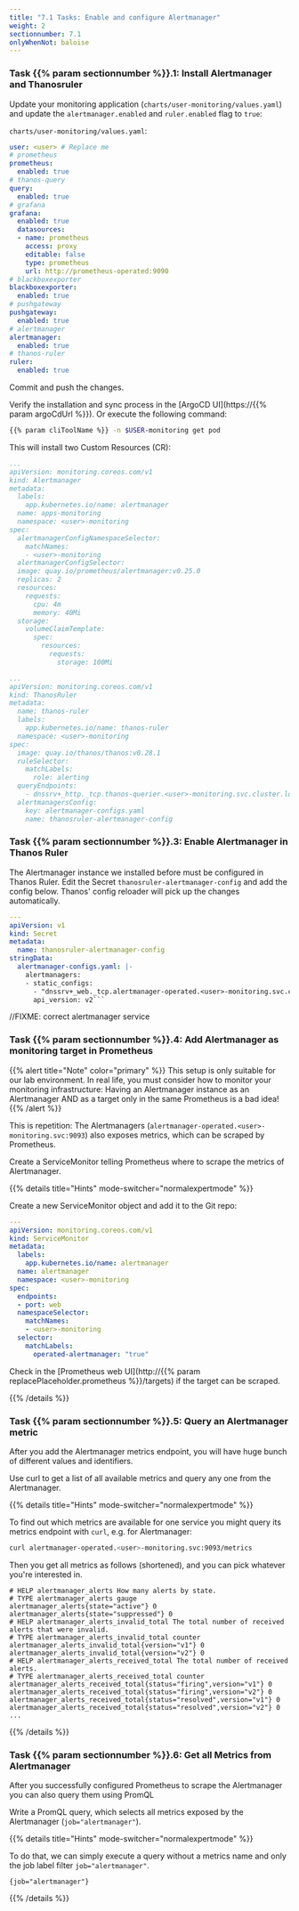 ```yaml
---
title: "7.1 Tasks: Enable and configure Alertmanager"
weight: 2
sectionnumber: 7.1
onlyWhenNot: baloise
---
```


### Task {{% param sectionnumber %}}.1: Install Alertmanager and Thanosruler

Update your monitoring application (`charts/user-monitoring/values.yaml`) and update the `alertmanager.enabled` and `ruler.enabled` flag to `true`:

`charts/user-monitoring/values.yaml`:
```yaml
user: <user> # Replace me
# prometheus
prometheus:
  enabled: true
# thanos-query
query:
  enabled: true
# grafana
grafana:
  enabled: true
  datasources:
  - name: prometheus
    access: proxy
    editable: false
    type: prometheus
    url: http://prometheus-operated:9090
# blackboxexporter
blackboxexporter:
  enabled: true
# pushgateway
pushgateway:
  enabled: true
# alertmanager
alertmanager:
  enabled: true
# thanos-ruler
ruler:
  enabled: true

```

Commit and push the changes.

Verify the installation and sync process in the [ArgoCD UI](https://{{% param argoCdUrl %}}).
Or execute the following command:

```bash
{{% param cliToolName %}} -n $USER-monitoring get pod
```

This will install two Custom Resources (CR):

```yaml
...
apiVersion: monitoring.coreos.com/v1
kind: Alertmanager
metadata:
  labels:
    app.kubernetes.io/name: alertmanager
  name: apps-monitoring
  namespace: <user>-monitoring
spec:
  alertmanagerConfigNamespaceSelector:
    matchNames:
    - <user>-monitoring
  alertmanagerConfigSelector:
  image: quay.io/prometheus/alertmanager:v0.25.0
  replicas: 2
  resources:
    requests:
      cpu: 4m
      memory: 40Mi
  storage:
    volumeClaimTemplate:
      spec:
        resources:
          requests:
            storage: 100Mi
```

```yaml
...
apiVersion: monitoring.coreos.com/v1
kind: ThanosRuler
metadata:
  name: thanos-ruler
  labels:
    app.kubernetes.io/name: thanos-ruler
  namespace: <user>-monitoring
spec:
  image: quay.io/thanos/thanos:v0.28.1
  ruleSelector:
    matchLabels:
      role: alerting
  queryEndpoints:
    - dnssrv+_http._tcp.thanos-querier.<user>-monitoring.svc.cluster.local
  alertmanagersConfig:
    key: alertmanager-configs.yaml
    name: thanosruler-alertmanager-config
```

### Task {{% param sectionnumber %}}.3: Enable Alertmanager in Thanos Ruler

The Alertmanager instance we installed before must be configured in Thanos Ruler. Edit the Secret `thanosruler-alertmanager-config` and add the config below. Thanos' config reloader will pick up the changes automatically.

```yaml
---
apiVersion: v1
kind: Secret
metadata:
  name: thanosruler-alertmanager-config
stringData:
  alertmanager-configs.yaml: |-
    alertmanagers:
    - static_configs:
      - "dnssrv+_web._tcp.alertmanager-operated.<user>-monitoring.svc.cluster.local"
      api_version: v2```
```
//FIXME: correct alertmanager service

### Task {{% param sectionnumber %}}.4: Add Alertmanager as monitoring target in Prometheus

{{% alert title="Note" color="primary" %}}
This setup is only suitable for our lab environment. In real life, you must consider how to monitor your monitoring infrastructure:
Having an Alertmanager instance as an Alertmanager AND as a target only in the same Prometheus is a bad idea!
{{% /alert %}}

This is repetition: The Alertmanagers (`alertmanager-operated.<user>-monitoring.svc:9093`) also exposes metrics, which can be scraped by Prometheus.

Create a ServiceMonitor telling Prometheus where to scrape the metrics of Alertmanager.

{{% details title="Hints" mode-switcher="normalexpertmode" %}}

Create a new ServiceMonitor object and add it to the Git repo:

```yaml
---
apiVersion: monitoring.coreos.com/v1
kind: ServiceMonitor
metadata:
  labels:
    app.kubernetes.io/name: alertmanager
  name: alertmanager
  namespace: <user>-monitoring
spec:
  endpoints:
  - port: web
  namespaceSelector:
    matchNames:
    - <user>-monitoring
  selector:
    matchLabels:
      operated-alertmanager: "true"
```

Check in the [Prometheus web UI](http://{{% param replacePlaceholder.prometheus %}}/targets) if the target can be scraped.

{{% /details %}}

### Task {{% param sectionnumber %}}.5: Query an Alertmanager metric

After you add the Alertmanager metrics endpoint, you will have huge bunch of different values and identifiers.

Use curl to get a list of all available metrics and query any one from the Alertmanager.

{{% details title="Hints" mode-switcher="normalexpertmode" %}}

To find out which metrics are available for one service you might query its metrics endpoint with `curl`, e.g. for Alertmanager:

```bash
curl alertmanager-operated.<user>-monitoring.svc:9093/metrics
```

Then you get all metrics as follows (shortened), and you can pick whatever you're interested in.

```promql
# HELP alertmanager_alerts How many alerts by state.
# TYPE alertmanager_alerts gauge
alertmanager_alerts{state="active"} 0
alertmanager_alerts{state="suppressed"} 0
# HELP alertmanager_alerts_invalid_total The total number of received alerts that were invalid.
# TYPE alertmanager_alerts_invalid_total counter
alertmanager_alerts_invalid_total{version="v1"} 0
alertmanager_alerts_invalid_total{version="v2"} 0
# HELP alertmanager_alerts_received_total The total number of received alerts.
# TYPE alertmanager_alerts_received_total counter
alertmanager_alerts_received_total{status="firing",version="v1"} 0
alertmanager_alerts_received_total{status="firing",version="v2"} 0
alertmanager_alerts_received_total{status="resolved",version="v1"} 0
alertmanager_alerts_received_total{status="resolved",version="v2"} 0
...
```

{{% /details %}}

### Task {{% param sectionnumber %}}.6: Get all Metrics from Alertmanager

After you successfully configured Prometheus to scrape the Alertmanager you can also query them using PromQL

Write a PromQL query, which selects all metrics exposed by the Alertmanager (`job="alertmanager"`).

{{% details title="Hints" mode-switcher="normalexpertmode" %}}

To do that, we can simply execute a query without a metrics name and only the job label filter `job="alertmanager"`.

```promql
{job="alertmanager"}
```

{{% /details %}}

